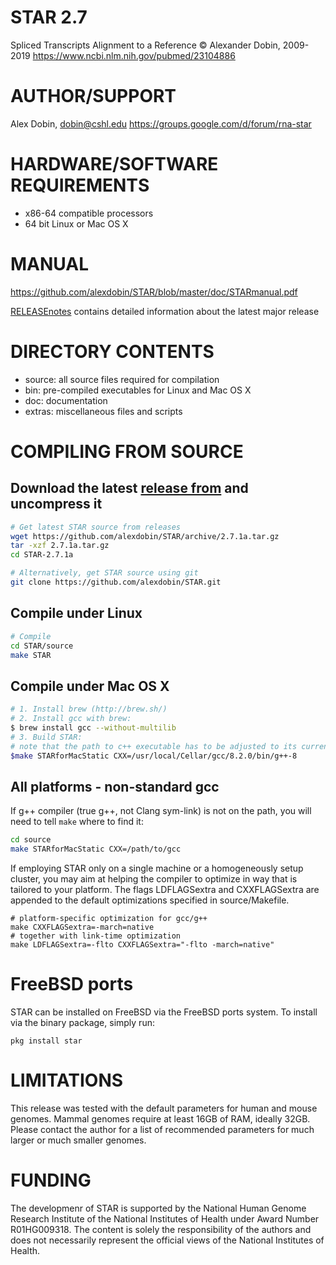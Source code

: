 STAR 2.7
========
Spliced Transcripts Alignment to a Reference
© Alexander Dobin, 2009-2019
https://www.ncbi.nlm.nih.gov/pubmed/23104886

AUTHOR/SUPPORT
==============
Alex Dobin, dobin@cshl.edu
https://groups.google.com/d/forum/rna-star

HARDWARE/SOFTWARE REQUIREMENTS
==============================
  * x86-64 compatible processors
  * 64 bit Linux or Mac OS X 

MANUAL
======
https://github.com/alexdobin/STAR/blob/master/doc/STARmanual.pdf

[RELEASEnotes](https://github.com/alexdobin/STAR/blob/master/RELEASEnotes.md) contains detailed information about the latest major release

DIRECTORY CONTENTS
==================
  * source: all source files required for compilation
  * bin: pre-compiled executables for Linux and Mac OS X
  * doc: documentation
  * extras: miscellaneous files and scripts

COMPILING FROM SOURCE
=====================

Download the latest [release from](https://github.com/alexdobin/STAR/releases) and uncompress it
--------------------------------------------------------

```bash
# Get latest STAR source from releases
wget https://github.com/alexdobin/STAR/archive/2.7.1a.tar.gz
tar -xzf 2.7.1a.tar.gz
cd STAR-2.7.1a

# Alternatively, get STAR source using git
git clone https://github.com/alexdobin/STAR.git
```

Compile under Linux
-------------------

```bash
# Compile
cd STAR/source
make STAR
```

Compile under Mac OS X
----------------------

```bash
# 1. Install brew (http://brew.sh/)
# 2. Install gcc with brew: 
$ brew install gcc --without-multilib
# 3. Build STAR:
# note that the path to c++ executable has to be adjusted to its current version
$make STARforMacStatic CXX=/usr/local/Cellar/gcc/8.2.0/bin/g++-8
```

All platforms - non-standard gcc
--------------------------------

If g++ compiler (true g++, not Clang sym-link) is not on the path, you will need to tell `make` where to find it:
```bash
cd source
make STARforMacStatic CXX=/path/to/gcc
```

If employing STAR only on a single machine or a homogeneously setup cluster, you may aim at helping the compiler to optimize in way that is tailored to your platform. The flags LDFLAGSextra and CXXFLAGSextra are appended to the default optimizations specified in source/Makefile.
```
# platform-specific optimization for gcc/g++
make CXXFLAGSextra=-march=native
# together with link-time optimization
make LDFLAGSextra=-flto CXXFLAGSextra="-flto -march=native"
```

FreeBSD ports
=============

STAR can be installed on FreeBSD via the FreeBSD ports system.
To install via the binary package, simply run:
```
pkg install star
```

LIMITATIONS
===========
This release was tested with the default parameters for human and mouse genomes.
Mammal genomes require at least 16GB of RAM, ideally 32GB.
Please contact the author for a list of recommended parameters for much larger or much smaller genomes.


FUNDING
=======
The developmenr of STAR is supported by the National Human Genome Research Institute of
the National Institutes of Health under Award Number R01HG009318. 
The content is solely the responsibility of the authors and does not necessarily represent the official views of the National Institutes of Health.